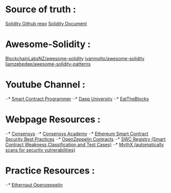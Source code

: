 

# Source of truth : 
[Solidity Github repo](https://github.com/ethereum/solidity)
[Solidity Document](https://solidity.readthedocs.io/)

# Awesome-Solidity :
[BlockchainLabsNZ/awesome-solidity](https://github.com/BlockchainLabsNZ/awesome-solidity)
[ivanmolto/awesome-solidity](https://github.com/ivanmolto/awesome-solidity)
[liamzebedee/awesome-solidity-patterns](https://github.com/liamzebedee/awesome-solidity-patterns)

# Youtube Channel :
⋅⋅* [Smart Contract Programmer](https://www.youtube.com/channel/UCJWh7F3AFyQ_x01VKzr9eyA/playlists)
⋅⋅* [Dapp University](https://www.youtube.com/channel/UCY0xL8V6NzzFcwzHCgB8orQ/playlists)
⋅⋅* [EatTheBlocks](https://www.youtube.com/channel/UCZM8XQjNOyG2ElPpEUtNasA/playlists)

# Webpage Resources :

⋅⋅* [Consensys](https://consensys.net/developers)
⋅⋅* [Consensys Academy](https://learn.consensys.net/)
⋅⋅* [Ethereum Smart Contract Security Best Practices](https://consensys.github.io/smart-contract-best-practices/)
⋅⋅* [OpenZeppelin Contracts](https://github.com/openzeppelin/openzeppelin-contracts)
⋅⋅* [SWC Registry (Smart Contract Weakness Classification and Test Cases)](https://swcregistry.io/)
⋅⋅* [MythX (automatically scans for security vulnerabilities)](https://mythx.io/)

# Practice Resources :
⋅⋅* [Ethernaut Openzeppelin](https://ethernaut.openzeppelin.com/)